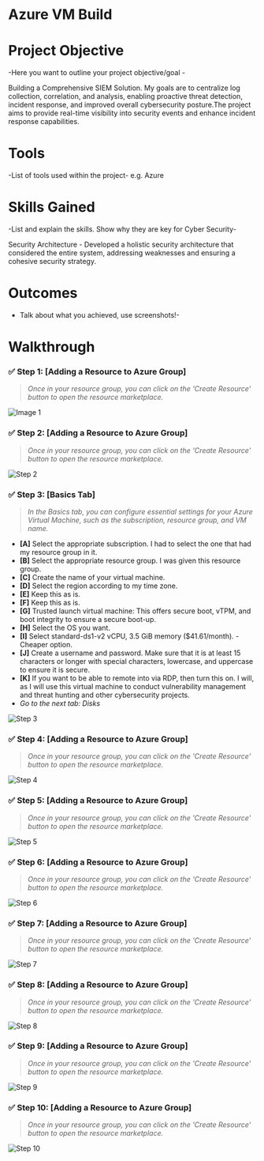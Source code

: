# Azure VM Build

# Project Objective
-Here you want to outline your project objective/goal - 

Building a Comprehensive SIEM Solution. My goals are to centralize log collection, correlation, and analysis, enabling proactive threat detection, incident response, and improved overall cybersecurity posture.The project aims to provide real-time visibility into security events and enhance incident response capabilities.

# Tools 
-List of tools used within the project-
e.g. Azure

# Skills Gained
-List and explain the skills. Show why they are key for Cyber Security-

Security Architecture - Developed a holistic security architecture that considered the entire system, addressing weaknesses and ensuring a cohesive security strategy.

# Outcomes 
- Talk about what you achieved, use screenshots!-

# Walkthrough

### ✅ Step 1: [Adding a Resource to Azure Group]

> _Once in your resource group, you can click on the 'Create Resource' button to open the resource marketplace._
> 
![ Image 1](images/1.jpg "CREATING A NEW RESOURCE INSIDE YOUR RESOURCE GROUP")


> 
### ✅ Step 2: [Adding a Resource to Azure Group]

> _Once in your resource group, you can click on the 'Create Resource' button to open the resource marketplace._

![Step 2](images/2.jpg "Step 2 - Navigate to Resource Groups")

> 
### ✅ Step 3: [Basics Tab]

> _In the Basics tab, you can configure essential settings for your Azure Virtual Machine, such as the subscription, resource group, and VM name._
- **[A]** Select the appropriate subscription. I had to select the one that had my resource group in it.
- **[B]** Select the appropriate resource group. I was given this resource group.
- **[C]** Create the name of your virtual machine.
- **[D]** Select the region according to my time zone.
- **[E]** Keep this as is.
- **[F]** Keep this as is.
- **[G]** Trusted launch virtual machine: This offers secure boot, vTPM, and boot integrity to ensure a secure boot-up.
- **[H]** Select the OS you want.
- **[I]** Select standard-ds1-v2 vCPU, 3.5 GiB memory ($41.61/month). - Cheaper option.
- **[J]** Create a username and password. Make sure that it is at least 15 characters or longer with special characters, lowercase, and uppercase to ensure it is secure.
- **[K]** If you want to be able to remote into via RDP, then turn this on. I will, as I will use this virtual machine to conduct vulnerability management and threat hunting and other cybersecurity projects.
- _Go to the next tab: Disks_

![Step 3](images/3.jpg "Step 3 Basics Setup")


> 
### ✅ Step 4: [Adding a Resource to Azure Group]

> _Once in your resource group, you can click on the 'Create Resource' button to open the resource marketplace._

![Step 4](images/4.jpg "Step 4 - Click Create Resource")


> 
### ✅ Step 5: [Adding a Resource to Azure Group]

> _Once in your resource group, you can click on the 'Create Resource' button to open the resource marketplace._

![Step 5](images/5.jpg "Step 5 - Azure Marketplace Opens")


> 
### ✅ Step 6: [Adding a Resource to Azure Group]

> _Once in your resource group, you can click on the 'Create Resource' button to open the resource marketplace._

![Step 6](images/6.jpg "Step 6 - Search for the Resource Type")


> 
### ✅ Step 7: [Adding a Resource to Azure Group]

> _Once in your resource group, you can click on the 'Create Resource' button to open the resource marketplace._

![Step 7](images/7.jpg "Step 7 - Select the Desired Resource")



> 
### ✅ Step 8: [Adding a Resource to Azure Group]

> _Once in your resource group, you can click on the 'Create Resource' button to open the resource marketplace._

![Step 8](images/8.jpg "Step 8 - Fill in Configuration Details")


> 
### ✅ Step 9: [Adding a Resource to Azure Group]

> _Once in your resource group, you can click on the 'Create Resource' button to open the resource marketplace._

![Step 9](images/9.jpg "Step 9 - Confirm Resource Group and Settings")


> 
### ✅ Step 10: [Adding a Resource to Azure Group]

> _Once in your resource group, you can click on the 'Create Resource' button to open the resource marketplace._
>
![Step 10](images/10.jpg "Step 10 - Review and Create")
